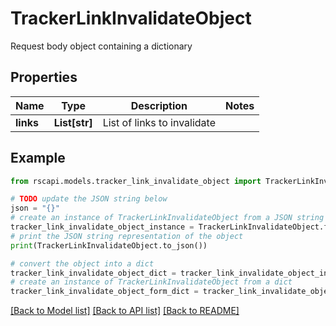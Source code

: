 # TrackerLinkInvalidateObject

Request body object containing a dictionary 

## Properties

Name | Type | Description | Notes
------------ | ------------- | ------------- | -------------
**links** | **List[str]** | List of links to invalidate | 

## Example

```python
from rscapi.models.tracker_link_invalidate_object import TrackerLinkInvalidateObject

# TODO update the JSON string below
json = "{}"
# create an instance of TrackerLinkInvalidateObject from a JSON string
tracker_link_invalidate_object_instance = TrackerLinkInvalidateObject.from_json(json)
# print the JSON string representation of the object
print(TrackerLinkInvalidateObject.to_json())

# convert the object into a dict
tracker_link_invalidate_object_dict = tracker_link_invalidate_object_instance.to_dict()
# create an instance of TrackerLinkInvalidateObject from a dict
tracker_link_invalidate_object_form_dict = tracker_link_invalidate_object.from_dict(tracker_link_invalidate_object_dict)
```
[[Back to Model list]](../README.md#documentation-for-models) [[Back to API list]](../README.md#documentation-for-api-endpoints) [[Back to README]](../README.md)


